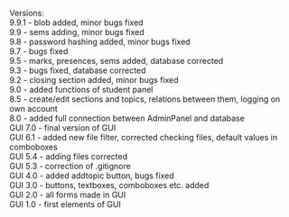 Versions: </br>
9.9.1 - blob added, minor bugs fixed</br>
9.9 - sems adding, minor bugs fixed</br>
9.8 - password hashing added, minor bugs fixed</br>
9.7 - bugs fixed</br>
9.5 - marks, presences, sems added, database corrected</br>
9.3 - bugs fixed, database corrected</br>
9.2 - closing section added, minor bugs fixed</br>
9.0 - added functions of student panel</br> 
8.5 - create/edit sections and topics, relations between them, logging on own account</br>
8.0 - added full connection between AdminPanel and database</br>
GUI 7.0 - final version of GUI</br>
GUI 6.1 - added new file filter, corrected checking files, default values in comboboxes</br>
GUI 5.4 - adding files corrected</br>
GUI 5.3 - correction of .gitignore</br>
GUI 4.0 - added addtopic button, bugs fixed</br>
GUI 3.0 - buttons, textboxes, comboboxes etc. added</br>
GUI 2.0 - all forms made in GUI</br>
GUI 1.0 - first elements of GUI</br>
